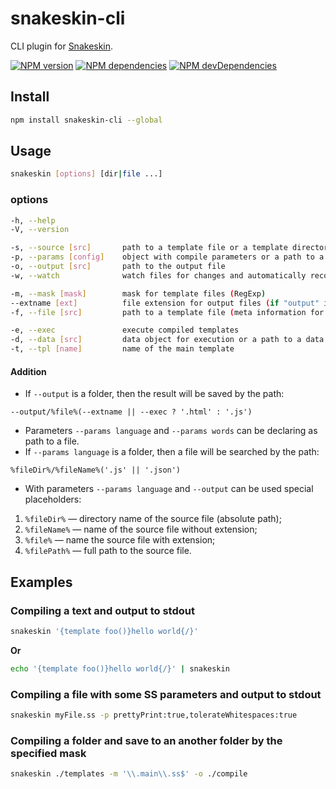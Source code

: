 snakeskin-cli
=============

CLI plugin for [Snakeskin](https://github.com/SnakeskinTpl/Snakeskin).

[![NPM version](http://img.shields.io/npm/v/snakeskin-cli.svg?style=flat)](http://badge.fury.io/js/snakeskin-cli)
[![NPM dependencies](http://img.shields.io/david/SnakeskinTpl/snakeskin-cli.svg?style=flat)](https://david-dm.org/SnakeskinTpl/snakeskin-cli)
[![NPM devDependencies](http://img.shields.io/david/dev/SnakeskinTpl/snakeskin-cli.svg?style=flat)](https://david-dm.org/SnakeskinTpl/snakeskin-cli#info=devDependencies&view=table)

## Install

```bash
npm install snakeskin-cli --global
```

## Usage

```bash
snakeskin [options] [dir|file ...]
```

### options

```bash
-h, --help
-V, --version

-s, --source [src]       path to a template file or a template directory
-p, --params [config]    object with compile parameters or a path to a config file
-o, --output [src]       path to the output file
-w, --watch              watch files for changes and automatically recompile

-m, --mask [mask]        mask for template files (RegExp)
--extname [ext]          file extension for output files (if "output" is a directory)
-f, --file [src]         path to a template file (meta information for the debugger)

-e, --exec               execute compiled templates
-d, --data [src]         data object for execution or a path to a data file
-t, --tpl [name]         name of the main template
```

#### Addition

* If `--output` is a folder, then the result will be saved by the path:

```
--output/%file%(--extname || --exec ? '.html' : '.js')
```

* Parameters `--params language` and `--params words` can be declaring as path to a file.
* If `--params language` is a folder, then a file will be searched by the path:

```
%fileDir%/%fileName%('.js' || '.json')
```

* With parameters `--params language` and `--output` can be used special placeholders:

1. `%fileDir%` — directory name of the source file (absolute path);
2. `%fileName%` — name of the source file without extension;
3. `%file%` — name the source file with extension;
4. `%filePath%` — full path to the source file.

## Examples
### Compiling a text and output to stdout

```bash
snakeskin '{template foo()}hello world{/}'
```

**Or**

```bash
echo '{template foo()}hello world{/}' | snakeskin
```

### Compiling a file with some SS parameters and output to stdout

```bash
snakeskin myFile.ss -p prettyPrint:true,tolerateWhitespaces:true
```

### Compiling a folder and save to an another folder by the specified mask

```bash
snakeskin ./templates -m '\\.main\\.ss$' -o ./compile
```
